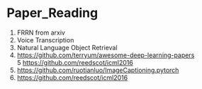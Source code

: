 # Paper_Reading

1. FRRN from arxiv  
2. Voice Transcription  
3. Natural Language Object Retrieval  
4. https://github.com/terryum/awesome-deep-learning-papers  
5  https://github.com/reedscot/icml2016  
6. https://github.com/ruotianluo/ImageCaptioning.pytorch  
7. https://github.com/reedscot/icml2016  
